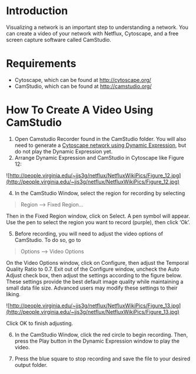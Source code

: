 

# Introduction #

Visualizing a network is an important step to understanding a network. You can create a video of your network with Netflux, Cytoscape, and a free screen capture software called CamStudio.


# Requirements #

  * Cytoscape, which can be found at http://cytoscape.org/
  * CamStudio, which can be found at http://camstudio.org/

# How To Create A Video Using CamStudio #

  1. Open Camstudio Recorder found in the CamStudio folder. You will also need to generate a [Cytoscape network using Dynamic Expression](Cytoscape.md), but do not play the Dynamic Expression yet.
  1. Arrange Dynamic Expression and CamStudio in Cytoscape like Figure 12:

![http://people.virginia.edu/~jjs3g/netflux/NetfluxWikiPics/Figure_12.jpg](http://people.virginia.edu/~jjs3g/netflux/NetfluxWikiPics/Figure_12.jpg)

4. In the CamStudio Window, select the region for recording by selecting

> Region --> Fixed Region…

Then in the Fixed Region window, click on Select. A pen symbol will appear. Use the pen to select the region you want to record (purple), then click ‘Ok’.

5.  Before recording, you will need to adjust the video options of CamStudio. To do so, go to

> Options --> Video Options

On the Video Options window, click on Configure, then adjust the Temporal Quality Ratio to 0.7. Exit out of the Configure window, uncheck the Auto Adjust check box, then adjust the settings according to the figure below. These settings provide the best default image quality while maintaining a small data file size. Advanced users may modify these settings to their liking.

![http://people.virginia.edu/~jjs3g/netflux/NetfluxWikiPics/Figure_13.jpg](http://people.virginia.edu/~jjs3g/netflux/NetfluxWikiPics/Figure_13.jpg)

Click OK to finish adjusting.

6. In the CamStudio Window, click the red circle to begin recording.  Then, press the Play button in the Dynamic Expression window to play the video.

7. Press the blue square to stop recording and save the file to your desired output folder.